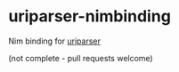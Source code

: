 # uriparser-nimbinding
Nim binding for [uriparser](https://uriparser.github.io/)

(not complete - pull requests welcome)